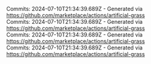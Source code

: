 Commits: 2024-07-10T21:34:39.689Z - Generated via https://github.com/marketplace/actions/artificial-grass
<br>
Commits: 2024-07-10T21:34:39.689Z - Generated via https://github.com/marketplace/actions/artificial-grass
<br>
Commits: 2024-07-10T21:34:39.689Z - Generated via https://github.com/marketplace/actions/artificial-grass
<br>
Commits: 2024-07-10T21:34:39.689Z - Generated via https://github.com/marketplace/actions/artificial-grass
<br>
